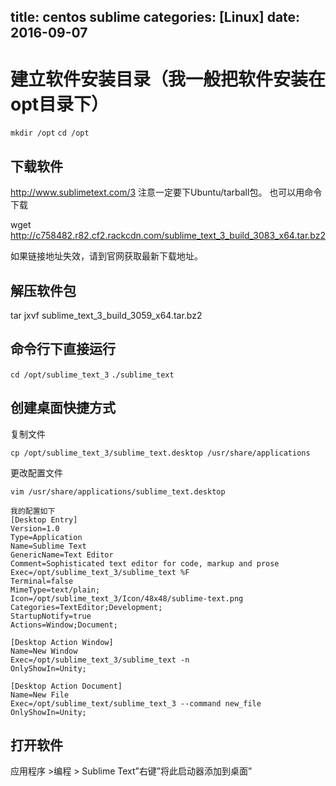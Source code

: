 title: centos sublime
categories: [Linux]
date: 2016-09-07
---
# 建立软件安装目录（我一般把软件安装在opt目录下）

`mkdir /opt`
`cd /opt`

## 下载软件

http://www.sublimetext.com/3
注意一定要下Ubuntu/tarball包。
也可以用命令下载

wget http://c758482.r82.cf2.rackcdn.com/sublime_text_3_build_3083_x64.tar.bz2

如果链接地址失效，请到官网获取最新下载地址。
## 解压软件包

tar jxvf sublime_text_3_build_3059_x64.tar.bz2

## 命令行下直接运行

`cd /opt/sublime_text_3`
`./sublime_text`

## 创建桌面快捷方式

复制文件

`cp /opt/sublime_text_3/sublime_text.desktop /usr/share/applications`

更改配置文件

 
`vim /usr/share/applications/sublime_text.desktop`

```
我的配置如下
[Desktop Entry]
Version=1.0
Type=Application
Name=Sublime Text
GenericName=Text Editor
Comment=Sophisticated text editor for code, markup and prose
Exec=/opt/sublime_text_3/sublime_text %F
Terminal=false
MimeType=text/plain;
Icon=/opt/sublime_text_3/Icon/48x48/sublime-text.png
Categories=TextEditor;Development;
StartupNotify=true
Actions=Window;Document;

[Desktop Action Window]
Name=New Window
Exec=/opt/sublime_text_3/sublime_text -n
OnlyShowIn=Unity;

[Desktop Action Document]
Name=New File
Exec=/opt/sublime_text/sublime_text_3 --command new_file
OnlyShowIn=Unity;
```

## 打开软件

应用程序 >编程 > Sublime Text”右键”将此启动器添加到桌面”